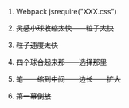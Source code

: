 1. Webpack  jsrequire("XXX.css")



1. ~~灵感小球收缩太快——粒子太快~~
2. ~~粒子速度太快~~
3. ~~四个球合起来那——选择那里~~
4. ~~笔——缩到中间——边长——扩大~~
5. ~~第一幕倒放~~

